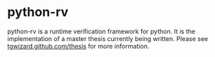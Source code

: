 # python-rv

python-rv is a runtime verification framework for python. It is the
implementation of a master thesis currently being written. Please see
[tgwizard.github.com/thesis](https://tgwizard.github.com/thesis) for more
information.
